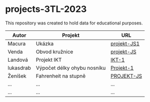 # projects-3TL-2023

This repository was created to hold data for educational purposes.


| Autor         | Projekt     | URL  |
| ------------- |-------------| -----|
| Macura      | Ukázka | [projekt-JS1](https://macura-spsstav.github.io/projekt-JS1/) |
| Venda | Obvod kružnice | [projekt-JS](https://github.com/wendic11/projekt-JS) |
| Landová |Projekt IKT | [IKT-1](https://landovaa.github.io/IKT-1/) |
| lukasdrab      | Výpočet délky ohybu nosníku | [Projekt-1](https://github.com/lukasdrab/Projekt-1) |
| Ženíšek    | Fahrenheit na stupně | [PROJEKT-JS](https://github.com/gambler123/PROJEKT-JS) |
| ... | ... | ... |
| ... | ... | ... |
